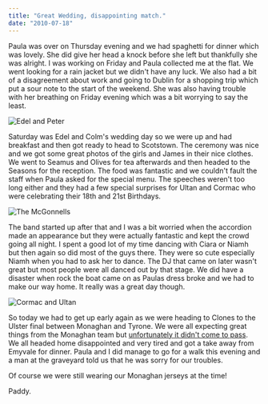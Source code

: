 ```yaml
---
title: "Great Wedding, disappointing match."
date: "2010-07-18"
---
```

Paula was over on Thursday evening and we had spaghetti for dinner which was lovely. She did give her head a knock before she left but thankfully she was alright. I was working on Friday and Paula collected me at the flat. We went looking for a rain jacket but we didn't have any luck. We also had a bit of a disagreement about work and going to Dublin for a shopping trip which put a sour note to the start of the weekend. She was also having trouble with her breathing on Friday evening which was a bit worrying to say the least.

![Edel and Peter](/images/P7170012.JPG "Edel and Peter coming into the church")

Saturday was Edel and Colm's wedding day so we were up and had breakfast and then got ready to head to Scotstown. The ceremony was nice and we got some great photos of the girls and James in their nice clothes. We went to Seamus and Olives for tea afterwards and then headed to the Seasons for the reception. The food was fantastic and we couldn't fault the staff when Paula asked for the special menu. The speeches weren't too long either and they had a few special surprises for Ultan and Cormac who were celebrating their 18th and 21st Birthdays.

![The McGonnells](/images/P7170040.JPG "The extended McGonnell Family")

The band started up after that and I was a bit worried when the accordion made an appearance but they were actually fantastic and kept the crowd going all night. I spent a good lot of my time dancing with Ciara or Niamh but then again so did most of the guys there. They were so cute especially Niamh when you had to ask her to dance. The DJ that came on later wasn't great but most people were all danced out by that stage. We did have a disaster when rock the boat came on as Paulas dress broke and we had to make our way home. It really was a great day though.

![Cormac and Ultan](/images/P7170079.JPG "The Birthday Boys")

So today we had to get up early again as we were heading to Clones to the Ulster final between Monaghan and Tyrone. We were all expecting great things from the Monaghan team but [unfortunately it didn't come to pass](http://www.rte.ie/sport/gaa/championship/2010/0718/monaghan_tyrone.html). We all headed home disappointed and very tired and got a take away from Emyvale for dinner. Paula and I did manage to go for a walk this evening and a man at the graveyard told us that he was sorry for our troubles.

Of course we were still wearing our Monaghan jerseys at the time!

Paddy.